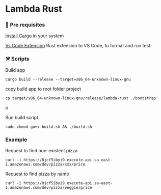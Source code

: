# Lambda Rust

### 📌 Pre requisites

[Install Cargo](https://doc.rust-lang.org/cargo/getting-started/installation.html) in your system


[Vs Code Extension](https://marketplace.visualstudio.com/items?itemName=1YiB.rust-bundle) Rust extension to VS Code, to format and run test

### ⚒️ Scripts

Build app

```
cargo build --release --target=x86_64-unknown-linux-gnu
```

copy build app to root folder  project

```
cp target/x86_64-unknown-linux-gnu/release/lambda-rust ./bootstrap
```

o 

Run build script

```
sudo chmod gu+x build.sh && ./build.sh
````

### Example

Request to find non-existent pizza
```
curl -i https://8jcf5ibyi9.execute-api.sa-east-1.amazonaws.com/dev/pizza/xxx/price
````

Request to find pizza by name
```
curl -i https://8jcf5ibyi9.execute-api.sa-east-1.amazonaws.com/dev/pizza/veggie/price
````